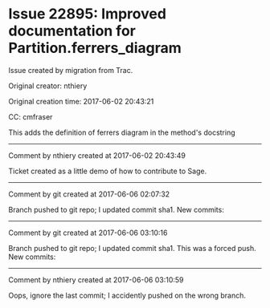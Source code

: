 # Issue 22895: Improved documentation for Partition.ferrers_diagram

Issue created by migration from Trac.

Original creator: nthiery

Original creation time: 2017-06-02 20:43:21

CC:  cmfraser

This adds the definition of ferrers diagram in the method's docstring


---

Comment by nthiery created at 2017-06-02 20:43:49

Ticket created as a little demo of how to contribute to Sage.


---

Comment by git created at 2017-06-06 02:07:32

Branch pushed to git repo; I updated commit sha1. New commits:


---

Comment by git created at 2017-06-06 03:10:16

Branch pushed to git repo; I updated commit sha1. This was a forced push. New commits:


---

Comment by nthiery created at 2017-06-06 03:10:59

Oops, ignore the last commit; I accidently pushed on the wrong branch.
